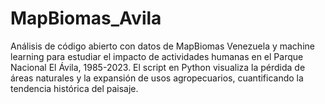 # MapBiomas_Avila
Análisis de código abierto con datos de MapBiomas Venezuela y machine learning para estudiar el impacto de actividades humanas en el Parque Nacional El Ávila, 1985-2023. El script en Python visualiza la pérdida de áreas naturales y la expansión de usos agropecuarios, cuantificando la tendencia histórica del paisaje.

